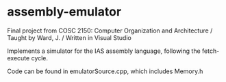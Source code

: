 # assembly-emulator

Final project from 
COSC 2150: Computer Organization and Architecture / 
Taught by Ward, J. / 
Written in Visual Studio

Implements a simulator for the IAS assembly language, following the 
fetch-execute cycle.

Code can be found in emulatorSource.cpp, which includes Memory.h
